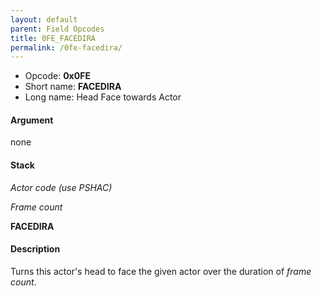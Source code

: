 ```yaml
---
layout: default
parent: Field Opcodes
title: 0FE_FACEDIRA
permalink: /0fe-facedira/
---
```


-   Opcode: **0x0FE**
-   Short name: **FACEDIRA**
-   Long name: Head Face towards Actor

#### Argument

none

#### Stack

  
*Actor code (use PSHAC)*

*Frame count*

**FACEDIRA**

#### Description

Turns this actor's head to face the given actor over the duration of *frame count*.
